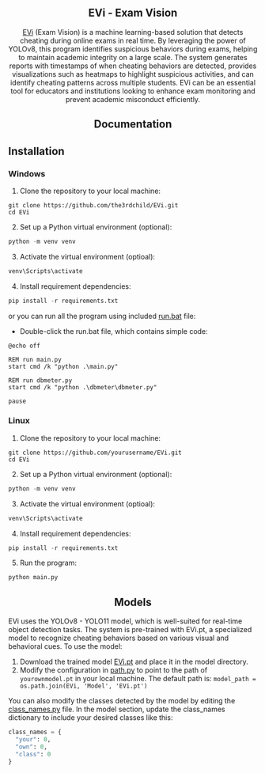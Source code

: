 ## <div align="center">EVi - Exam Vision</div>
<div align="center">
<a href="https://github.com/the3rdchild/evi/">EVi</a> (Exam Vision) is a machine learning-based solution that detects cheating during online exams in real time. By leveraging the power of YOLOv8, this program identifies suspicious behaviors during exams, helping to maintain academic integrity on a large scale.
The system generates reports with timestamps of when cheating behaviors are detected, provides visualizations such as heatmaps to highlight suspicious activities, and can identify cheating patterns across multiple students. EVi can be an essential tool for educators and institutions looking to enhance exam monitoring and prevent academic misconduct efficiently.
</div>

## <div align="center">Documentation</div>
## Installation
### Windows
1. Clone the repository to your local machine:
```git
git clone https://github.com/the3rdchild/EVi.git
cd EVi
```
2. Set up a Python virtual environment (optional):
```python
python -m venv venv
```

3. Activate the virtual environment (optioal):
```python
venv\Scripts\activate
```

4. Install requirement dependencies:
```python
pip install -r requirements.txt
``` 

or you can run all the program using
included [run.bat](https://github.com/the3rdchild/EVi/blob/main/run.bat) file:
- Double-click the run.bat file, which contains simple code:
```batch
@echo off

REM run main.py 
start cmd /k "python .\main.py"

REM run dbmeter.py
start cmd /k "python .\dbmeter\dbmeter.py"

pause
```

### Linux
1. Clone the repository to your local machine:
```git
git clone https://github.com/yourusername/EVi.git
cd EVi
```
2. Set up a Python virtual environment (optional):
```python
python -m venv venv
```

3. Activate the virtual environment (optioal):
```python
venv\Scripts\activate
```
4. Install requirement dependencies:
```python
pip install -r requirements.txt
```

5. Run the program:
```python
python main.py
```

## <div align="center">Models</div>
EVi uses the YOLOv8 - YOLO11 model, which is well-suited for real-time object detection tasks. The system is pre-trained with EVi.pt, a specialized model to recognize cheating behaviors based on various visual and behavioral cues.
To use the model:

1. Download the trained model [EVi.pt](https://github.com/the3rdchild/EVi/tree/main/model) and place it in the model directory.
2. Modify the configuration in [path.py](https://github.com/the3rdchild/EVi/blob/main/path.py) to point to the path of ```yourownmodel.pt``` in your local machine. The default path is: ```model_path = os.path.join(EVi, 'Model', 'EVi.pt')```

You can also modify the classes detected by the model by editing the [class_names.py](https://github.com/the3rdchild/EVi/blob/main/class_names.py) file. In the model section, update the class_names dictionary to include your desired classes like this: 
```python
class_names = {
  "your": 0,
  "own": 0,
  "class": 0
}
```
